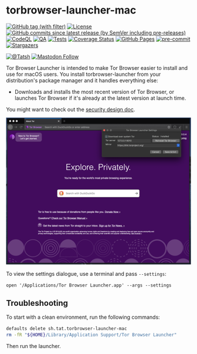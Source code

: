 # torbrowser-launcher-mac

[![GitHub tag (with filter)](https://img.shields.io/github/v/tag/Tatsh/torbrowser-launcher-mac)](https://github.com/Tatsh/torbrowser-launcher-mac/tags)
[![License](https://img.shields.io/github/license/Tatsh/torbrowser-launcher-mac)](https://github.com/Tatsh/torbrowser-launcher-mac/blob/master/LICENSE.txt)
[![GitHub commits since latest release (by SemVer including pre-releases)](https://img.shields.io/github/commits-since/Tatsh/torbrowser-launcher-mac/v0.0.1/master)](https://github.com/Tatsh/torbrowser-launcher-mac/compare/v0.0.1...master)
[![CodeQL](https://github.com/Tatsh/torbrowser-launcher-mac/actions/workflows/codeql.yml/badge.svg)](https://github.com/Tatsh/torbrowser-launcher-mac/actions/workflows/codeql.yml)
[![QA](https://github.com/Tatsh/torbrowser-launcher-mac/actions/workflows/qa.yml/badge.svg)](https://github.com/Tatsh/torbrowser-launcher-mac/actions/workflows/qa.yml)
[![Tests](https://github.com/Tatsh/torbrowser-launcher-mac/actions/workflows/tests.yml/badge.svg)](https://github.com/Tatsh/torbrowser-launcher-mac/actions/workflows/tests.yml)
[![Coverage Status](https://coveralls.io/repos/github/Tatsh/torbrowser-launcher-mac/badge.svg?branch=master)](https://coveralls.io/github/Tatsh/torbrowser-launcher-mac?branch=master)
[![GitHub Pages](https://github.com/Tatsh/torbrowser-launcher-mac/actions/workflows/pages/pages-build-deployment/badge.svg)](https://tatsh.github.io/torbrowser-launcher-mac/)
[![pre-commit](https://img.shields.io/badge/pre--commit-enabled-brightgreen?logo=pre-commit&logoColor=white)](https://github.com/pre-commit/pre-commit)
[![Stargazers](https://img.shields.io/github/stars/Tatsh/torbrowser-launcher-mac?logo=github&style=flat)](https://github.com/Tatsh/torbrowser-launcher-mac/stargazers)

[![@Tatsh](https://img.shields.io/badge/dynamic/json?url=https%3A%2F%2Fpublic.api.bsky.app%2Fxrpc%2Fapp.bsky.actor.getProfile%2F%3Factor%3Ddid%3Aplc%3Auq42idtvuccnmtl57nsucz72%26query%3D%24.followersCount%26style%3Dsocial%26logo%3Dbluesky%26label%3DFollow%2520%40Tatsh&query=%24.followersCount&style=social&logo=bluesky&label=Follow%20%40Tatsh)](https://bsky.app/profile/Tatsh.bsky.social)
[![Mastodon Follow](https://img.shields.io/mastodon/follow/109370961877277568?domain=hostux.social&style=social)](https://hostux.social/@Tatsh)

Tor Browser Launcher is intended to make Tor Browser easier to install and use for macOS users. You
install torbrowser-launcher from your distribution's package manager and it handles everything else:

- Downloads and installs the most recent version of Tor Browser, or launches Tor Browser if it's
  already at the latest version at launch time.

You might want to check out the [security design doc](https://github.com/micahflee/torbrowser-launcher/blob/develop/security_design.md).

![Tor Browser Launcher screenshot](/screenshot.png)

To view the settings dialogue, use a terminal and pass `--settings`:

```shell
open '/Applications/Tor Browser Launcher.app' --args --settings
```

## Troubleshooting

To start with a clean environment, run the following commands:

```sh
defaults delete sh.tat.torbrowser-launcher-mac
rm -fR "${HOME}/Library/Application Support/Tor Browser Launcher"
```

Then run the launcher.
